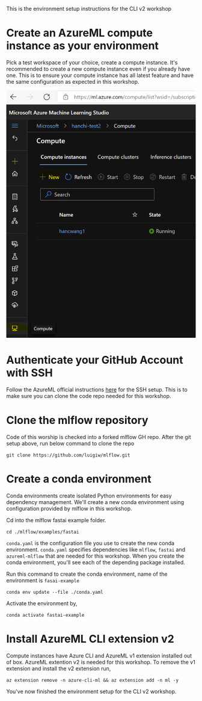 
This is the environment setup instructions for the CLI v2 workshop

# Create an AzureML compute instance as your environment

Pick a test workspace of your choice, create a compute instance. It's recommended to create a new compute instance even if you already have one. This is to ensure your compute instance has all latest feature and have the same configuration as expected in this workshop.

![New compute instance](./1.png)

# Authenticate your GitHub Account with SSH

Follow the AzureML official instructions [here](https://docs.microsoft.com/en-us/azure/machine-learning/concept-train-model-git-integration#authenticate-your-git-account-with-ssh) for the SSH setup. This is to make sure you can clone the code repo needed for this workshop.

# Clone the mlflow repository

Code of this worship is checked into a forked mlflow GH repo. After the git setup above, run below command to clone the repo

```
git clone https://github.com/luigiw/mlflow.git
```

# Create a conda environment

Conda environments create isolated Python environments for easy dependency management. We'll create a new conda environment using configuration provided by mlflow in this workshop.

Cd into the mlflow fastai example folder.

```
cd ./mlflow/examples/fastai
```

`conda.yaml` is the configuration file you use to create the new conda environment. `conda.yaml` specifies dependencies like `mlflow`, `fastai` and `azureml-mlflow` that are needed for this workshop. When you create the conda environment, you'll see each of the depending package installed.

Run this command to create the conda environment, name of the environment is `fasai-example`
```
conda env update --file ./conda.yaml
```

Activate the environment by,
```
conda activate fastai-example
```

# Install AzureML CLI extension v2

Compute instances have Azure CLI and AzureML v1 extension installed out of box. AzureML extention v2 is needed for this workshop. To remove the v1 extension and install the v2 extension run,

```
az extension remove -n azure-cli-ml && az extension add -n ml -y
```

You've now finished the environment setup for the CLI v2 workshop.
